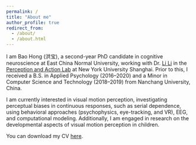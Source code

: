 ```yaml
---
permalink: /
title: "About me"
author_profile: true
redirect_from: 
  - /about/
  - /about.html
---
```

I am Bao Hong (洪宝), a second-year PhD candidate in cognitive neuroscience at East China Normal University, working with Dr. [Li Li](https://shanghai.nyu.edu/academics/faculty/directory/li-li) in the [Perception and Action Lab](https://wp.nyu.edu/perception_action_lab/) at New York University Shanghai. Prior to this, I received a B.S. in Applied Psychology (2016–2020) and a Minor in Computer Science and Technology (2018–2019) from Nanchang University, China.

I am currently interested in visual motion perception, investigating perceptual biases in continuous responses, such as serial dependence, using behavioral approaches (psychophysics, eye-tracking, and VR), EEG, and computational modeling. Additionally, I am engaged in research on the developmental aspects of visual motion perception in children.

You can download my CV [here](https://bao-hong.github.io/files/HongBao-CV.pdf).